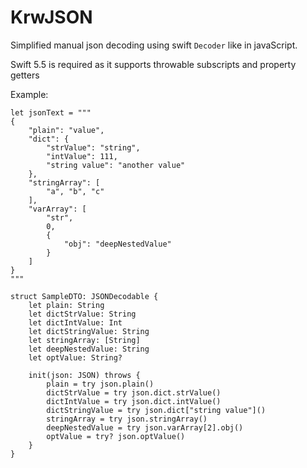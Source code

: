 # KrwJSON

Simplified manual json decoding using swift `Decoder` like in javaScript.

Swift 5.5 is required as it supports throwable subscripts and property getters 

Example:
```
let jsonText = """
{
    "plain": "value",
    "dict": {
        "strValue": "string",
        "intValue": 111,
        "string value": "another value"
    },
    "stringArray": [
        "a", "b", "c"
    ],
    "varArray": [
        "str",
        0,
        {
            "obj": "deepNestedValue"
        }
    ]
}
"""

struct SampleDTO: JSONDecodable {
    let plain: String
    let dictStrValue: String
    let dictIntValue: Int
    let dictStringValue: String
    let stringArray: [String]
    let deepNestedValue: String
    let optValue: String?
    
    init(json: JSON) throws {
        plain = try json.plain()
        dictStrValue = try json.dict.strValue()
        dictIntValue = try json.dict.intValue()
        dictStringValue = try json.dict["string value"]()
        stringArray = try json.stringArray()
        deepNestedValue = try json.varArray[2].obj()
        optValue = try? json.optValue()
    }
}
```
